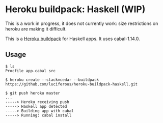 # Heroku buildpack: Haskell (WIP)

This is a work in progress, it does not currently work: size restrictions on heroku are making it difficult.

This is a [Heroku buildpack](http://devcenter.heroku.com/articles/buildpacks)
for Haskell apps. It uses cabal-1.14.0. 

## Usage

    $ ls
    Procfile app.cabal src

    $ heroku create --stack=cedar --buildpack https://github.com/luciferous/heroku-buildpack-haskell.git

    $ git push heroku master
    ...
    -----> Heroku receiving push
    -----> Haskell app detected
    -----> Building app with cabal
    -----> Running: cabal install

